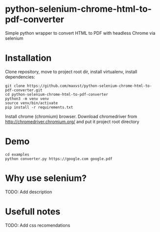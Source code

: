 # python-selenium-chrome-html-to-pdf-converter
Simple python wrapper to convert HTML to PDF with headless Chrome via selenium

# Installation
Clone repository, move to project root dir, install virtualenv, install dependencies:
```
git clone https://github.com/maxvst/python-selenium-chrome-html-to-pdf-converter.git
cd python-selenium-chrome-html-to-pdf-converter
python3 -m venv venv
source venv/bin/activate
pip install -r requirements.txt
```
Install chrome (chromium) browser.
Download chromedriver from http://chromedriver.chromium.org/ and put it project root directory

# Demo
```
cd examples
python converter.py https://google.com google.pdf
```

# Why use selenium?
TODO: Add description

# Usefull notes
TODO: Add css recomendations
